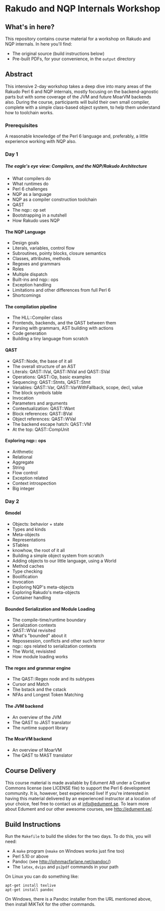 # Rakudo and NQP Internals Workshop

## What's in here?

This repository contains course material for a workshop on Rakudo and NQP
internals. In here you'll find:

* The original source (build instructions below)
* Pre-built PDFs, for your convenience, in the `output` directory

## Abstract

This intensive 2-day workshop takes a deep dive into many areas of the Rakudo
Perl 6 and NQP internals, mostly focusing on the backend-agnostic parts but
with some coverage of the JVM and future MoarVM backends also. During the
course, participants will build their own small compiler, complete with a
simple class-based object system, to help them understand how to toolchain
works.

### Prerequisites

A reasonable knowledge of the Perl 6 language and, preferably, a little
experience working with NQP also.

### Day 1

##### The eagle's eye view: Compilers, and the NQP/Rakudo Architecture

* What compilers do
* What runtimes do
* Perl 6 challenges
* NQP as a language
* NQP as a compiler construction toolchain
* QAST
* The nqp:: op set
* Bootstrapping in a nutshell
* How Rakudo uses NQP

#### The NQP Language

* Design goals
* Literals, variables, control flow
* Subroutines, pointy blocks, closure semantics
* Classes, attributes, methods
* Regexes and grammars
* Roles
* Multiple dispatch
* Built-ins and nqp:: ops
* Exception handling
* Limitations and other differences from full Perl 6
* Shortcomings

#### The compilation pipeline

* The HLL::Compiler class
* Frontends, backends, and the QAST between them
* Parsing with grammars, AST building with actions
* Code generation
* Building a tiny language from scratch

#### QAST

* QAST::Node, the base of it all
* The overall structure of an AST
* Literals: QAST::IVal, QAST::NVal and QAST::SVal
* Operations: QAST::Op, basic examples
* Sequencing: QAST::Stmts, QAST::Stmt
* Variables: QAST::Var, QAST::VarWithFallback, scope, decl, value
* The block symbols table
* Invocation
* Parameters and arguments
* Contextualization: QAST::Want
* Block references: QAST::BVal
* Object references: QAST::WVal
* The backend escape hatch: QAST::VM
* At the top: QAST::CompUnit

#### Exploring nqp:: ops

* Arithmetic
* Relational
* Aggregate
* String
* Flow control
* Exception related
* Context introspection
* Big integer

### Day 2

#### 6model

* Objects: behavior + state
* Types and kinds
* Meta-objects
* Representations
* STables
* knowhow, the root of it all
* Building a simple object system from scratch
* Adding objects to our little language, using a World
* Method caches
* Type checking
* Boolification
* Invocation
* Exploring NQP's meta-objects
* Exploring Rakudo's meta-objects
* Container handling

#### Bounded Serialization and Module Loading

* The compile-time/runtime boundary
* Serialization contexts
* QAST::WVal revisited
* What's "bounded" about it
* Repossession, conflicts and other such terror
* nqp:: ops related to serialization contexts
* The World, revisisted
* How module loading works

#### The regex and grammar engine

* The QAST::Regex node and its subtypes
* Cursor and Match
* The bstack and the cstack
* NFAs and Longest Token Matching

#### The JVM backend

* An overview of the JVM
* The QAST to JAST translator
* The runtime support library

#### The MoarVM backend

* An overview of MoarVM
* The QAST to MAST translator

## Course Delivery

This course material is made available by Edument AB under a Creative Commons
license (see LICENSE file) to support the Perl 6 development community. It is,
however, best experienced live! If you're interested in having this material
delivered by an experienced instructor at a location of your choice, feel free
to contact us at info@edument.se. To learn more about Edument and our other
awesome courses, see http://edument.se/.

## Build Instructions

Run the `Makefile` to build the slides for the two days. To do this, you will
need:

* A `make` program (`nmake` on Windows works just fine too)
* Perl 5.10 or above
* Pandoc (see http://johnmacfarlane.net/pandoc/)
* The `latex`, `dvips` and `ps2pdf` commands in your path

On Linux you can do something like:

    apt-get install texlive
    apt-get install pandoc

On Windows, there is a Pandoc installer from the URL mentioned above, then
install MiKTeX for the other commands.
